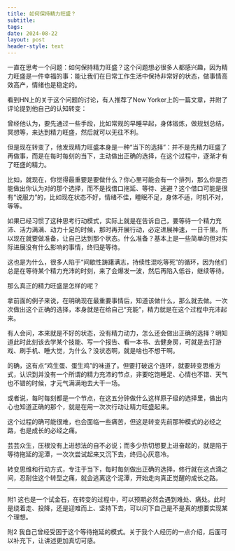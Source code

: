 ```yaml
---
title: 如何保持精力旺盛？
subtitle: 
tags: 
date: 2024-08-22
layout: post
header-style: text
---
```


一直在思考一个问题：如何保持精力旺盛？这个问题想必很多人都感兴趣，因为精力旺盛是一件幸福的事：能让我们在日常工作生活中保持非常好的状态，做事情高效高产，情绪也是稳定的。

看到HN上的关于这个问题的讨论，有人推荐了New Yorker上的一篇文章，并附了评论提到他自己的认知转变：

曾经他认为，要先通过一些手段，比如常规的早睡早起，身体锻炼，做规划总结，冥想等，来达到精力旺盛，然后就可以无往不利。

但是现在转变了，他发现精力旺盛本身是一种“当下的选择”：并不是先精力旺盛了再做事，而是在每时每刻的当下，主动做出正确的选择，在这个过程中，逐渐才有了旺盛的精力。

比如，就现在，你觉得最重要是要做什么？你心里可能会有一个排列，那么你是否能做出你认为对的那个选择，而不是找借口拖延、等待、逃避？这个借口可能是很有“说服力”的，比如现在状态不好，情绪不佳，睡眠不足，身体不适，时机不对，等等。

如果已经习惯了这种思考行动模式，实际上就是在告诉自己，要等待一个精力充沛、活力满满、动力十足的时候，那时再开展行动，必定进展神速，一日千里。所以现在就要做准备，让自己达到那个状态。什么准备？基本上是一些简单的但对实际进展没有什么影响的事情，终归是等待。

这也是为什么，很多人陷于“间歇性踌躇满志，持续性混吃等死”的循环，因为他们总是在等待某个精力充沛的时刻，来了会爆发一波，然后再陷入低谷，继续等待。

那么真正的精力旺盛是怎样的呢？

拿前面的例子来说，在明确现在最重要事情后，知道该做什么，那么就去做。一次次做出这个正确的选择，本身就是在给自己“充能”，精力就是在这个过程中充沛起来。

有人会问，本来就是不好的状态，没有精力动力，怎么还会做出正确的选择？明知道此时此刻该去学某个技能、写一个报告、看一本书、去健身房，可就是去打游戏、刷手机、睡大觉，为什么？没状态啊，就是啥也不想干啊。

的确，这有点“鸡生蛋、蛋生鸡”的味道了。但要打破这个连环，就要转变思维方式，认识到并没有一个所谓的精力充沛的节点，非要吃饱睡足、心情也不错、天气也不错的时候，才元气满满地去大干一场。

或者说，每时每刻都是一个节点，在这五分钟做什么这样原子级的选择里，做出内心也知道正确的那个，就是在用一次次行动让精力旺盛起来。

这个过程的确可能很难，也会面临一些痛苦，但这是转变先前那种模式的必经之路，也是成长的必经之痛。

芸芸众生，压根没有上进想法的自不必说；而多少热切想要上进奋起的，就是陷于等待拖延的泥潭，一次次尝试起来又沉下去，终归心灰意冷。

转变思维和行动方式，专注于当下，每时每刻做出正确的选择，修行就在这点滴之间，忍耐住这个转型之痛，就会逃离这个泥潭，开始走向真正觉醒的成长之路。

---

附1
这也是一个试金石，在转变的过程中，可以预期必然会遇到难处、痛处。此时是绕着走、投降，还是迎难而上、坚持下去，可以问下自己是不是真的想要实现某个理想。

附2
我自己曾经受困于这个等待拖延的模式。关于我个人经历的一点介绍，后面可以补充下，让讲述更加真切可感。